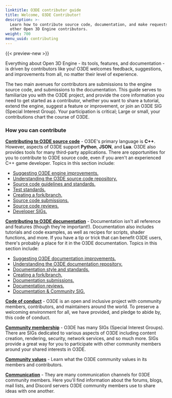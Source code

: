 ```yaml
---
linktitle: O3DE contributor guide
title: Welcome, O3DE Contributor!
description: >-
  Learn how to contribute source code, documentation, and make requests for improvements from
  other Open 3D Engine contributors.
weight: 700
menu_uuid: contributing
---
```


{{< preview-new >}}

Everything about Open 3D Engine - its tools, features, and documentation - is driven by contributors like you! O3DE welcomes feedback, suggestions, and improvements from all, no matter their level of experience.

The two main avenues for contributors are submissions to the engine source code, and submissions to the documentation. This guide serves to familiarize you with the O3DE project, and provide the core information you need to get started as a contributor, whether you want to share a tutorial, extend the engine, suggest a feature or improvement, or join an O3DE SIG (Special Interest Group). Your participation is critical; Large or small, your contributions chart the course of O3DE.

### How you can contribute ###

[**Contributing to O3DE source code**](./to-code/_index.md) - O3DE's primary language is **C++**. However, aspects of O3DE support **Python**, **JSON**, and **Lua**. O3DE also provides tools for many third-party applications. There are opportunities for you to contribute to O3DE source code, even if you aren't an experienced C++ game developer. Topics in this section include: <!-- The topics below are place-holders. The final list should map to engine source contribution topics provided by engineers. -->

* [Suggesting O3DE engine improvements.](./_index.md)
* [Understanding the O3DE source code repository.](./_index.md)
* [Source code guidelines and standards.](./_index.md)
* [Test standards.](./_index.md)
* [Creating a fork/branch.](./_index.md)
* [Source code submissions.](./_index.md)
* [Source code reviews.](./_index.md)
* [Developer SIGs.](./_index.md)

[**Contributing to O3DE documentation**](./to-docs/_index.md) - Documentation isn't all reference and features (though they're important!). Documentation also includes tutorials and code examples, as well as recipes for scripts, shader functions, and more. If you have a tip or trick that can benefit O3DE users, there's probably a place for it in the O3DE documentation. Topics in this section include: <!-- The topics below are place-holders. The final list should map to documentation source contribution topics. Number of topics and titles may change. -->

* [Suggesting O3DE documentation improvements.](./_index.md)
* [Understanding the O3DE documentation repository.](./_index.md)
* [Documentation style and standards.](./_index.md)
* [Creating a fork/branch.](./_index.md)
* [Documentation submissions.](./_index.md)
* [Documentation reviews.](./_index.md)
* [Documentation & Community SIG.](./_index.md)

[**Code of conduct**](./code-of-conduct.md) - O3DE is an open and inclusive project with community members, contributors, and maintainers around the world. To preserve a welcoming environment for all, we have provided, and pledge to abide by, this code of conduct.

[**Community membership**](./community-membership.md) - O3DE has many SIGs (Special Interest Groups). There are SIGs dedicated to various aspects of O3DE including content creation, rendering, security, network services, and so much more. SIGs provide a great way for you to participate with other community members around your shared interests in O3DE. <!-- Uncertain what this topic will contain -->

[**Community values**](./community-values.md) - Learn what the O3DE community values in its members and contributors. <!-- Uncertain what this topic will contain -->

[**Communication**](./communication.md) - They are many communication channels for 03DE community members. Here you'll find information about the forums, blogs, mail lists, and Discord servers O3DE community members use to share ideas with one another.
